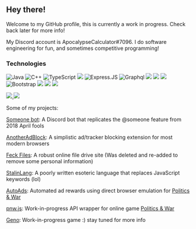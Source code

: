## Hey there!

Welcome to my GitHub profile, this is currently a work in progress. Check back later for more info!

My Discord account is ApocalypseCalculator#7096. I do software engineering for fun, and sometimes competitive programming!

### Technologies

![Java](https://img.shields.io/badge/-java-E34A86?style=flat-square&logo=java) ![C++](https://img.shields.io/badge/-C++-00599C?style=flat-square&logo=c)
 ![TypeScript](https://img.shields.io/badge/-TypeScript-007ACC?style=flat-square&logo=typescript) <img src="https://img.shields.io/badge/-NodeJS-339933?style=flat-square&logo=Node.js&logoColor=FFFFFF"> ![Express.JS](https://img.shields.io/badge/-Express.JS-c7b198?style=plastic&logo=Express.JS) ![Graphql](https://img.shields.io/badge/-Graphql-E10098?style=plastic&logo=Graphql) <img src="https://img.shields.io/badge/-JavaScript-F7DF1E?style=flat-square&logo=javascript&logoColor=FFFFFF"> <img src="https://img.shields.io/badge/-HTML5-E34F26?style=flat-square&logo=html5&logoColor=FFFFFF"> <img src="https://img.shields.io/badge/-CSS3-1572B6?style=flat-square&logo=css3&logoColor=FFFFFF"> ![Bootstrap](https://img.shields.io/badge/-Bootstrap-563D7C?style=flat-square&logo=bootstrap) <img src="https://img.shields.io/badge/-Git-F05032?style=flat-square&logo=git&logoColor=FFFFFF"> <img src="https://img.shields.io/badge/-Google Cloud-4285F4?style=flat-square&logo=google-cloud&logoColor=FFFFFF"> <img src="https://img.shields.io/badge/-MongoDB-47A248?style=flat-square&logo=mongodb&logoColor=FFFFFF"> 


<!-- [![ApocalypseCalculator's github stats](https://github-readme-stats.vercel.app/api?username=ApocalypseCalculator&show_icons=true&theme=tokyonight&count_private=true&show_icons=true)](https://github.com/anuraghazra/github-readme-stats)

[![Top Langs](https://github-readme-stats.vercel.app/api/top-langs/?username=ApocalypseCalculator&layout=compact&theme=tokyonight)](https://github.com/anuraghazra/github-readme-stats) -->

<a href="https://github.com/anuraghazra/github-readme-stats">
  <img align="start" src="https://github-readme-stats.vercel.app/api?username=ApocalypseCalculator&show_icons=true&theme=tokyonight&hide=prs&line_height=24" />
</a>
<a href="https://github.com/anuraghazra/github-readme-stats">
  <img align="end" src="https://github-readme-stats.vercel.app/api/top-langs/?username=ApocalypseCalculator&layout=compact&theme=tokyonight" />
</a>


Some of my projects: 

[Someone bot](https://github.com/ApocalypseCalculator/Someone): A Discord bot that replicates the @someone feature from 2018 April fools

[AnotherAdBlock](https://github.com/ApocalypseCalculator/AnotherAdBlock): A simplistic ad/tracker blocking extension for most modern browsers

[Feck Files](https://github.com/ApocalypseCalculator/Feck): A robust online file drive site (Was deleted and re-added to remove some personal information)

[StalinLang](https://github.com/ApocalypseCalculator/StalinLang): A poorly written esoteric language that replaces JavaScript keywords (lol)

[AutoAds](https://github.com/Orbis-Software-Services/AutoAds): Automated ad rewards using direct browser emulation for [Politics & War](https://politicsandwar.com/)

[pnw.js](https://github.com/Orbis-Software-Services/pnw.js): Work-in-progress API wrapper for online game [Politics & War](https://politicsandwar.com/)

[Geno](https://github.com/Geno-Game): Work-in-progress game :) stay tuned for more info
